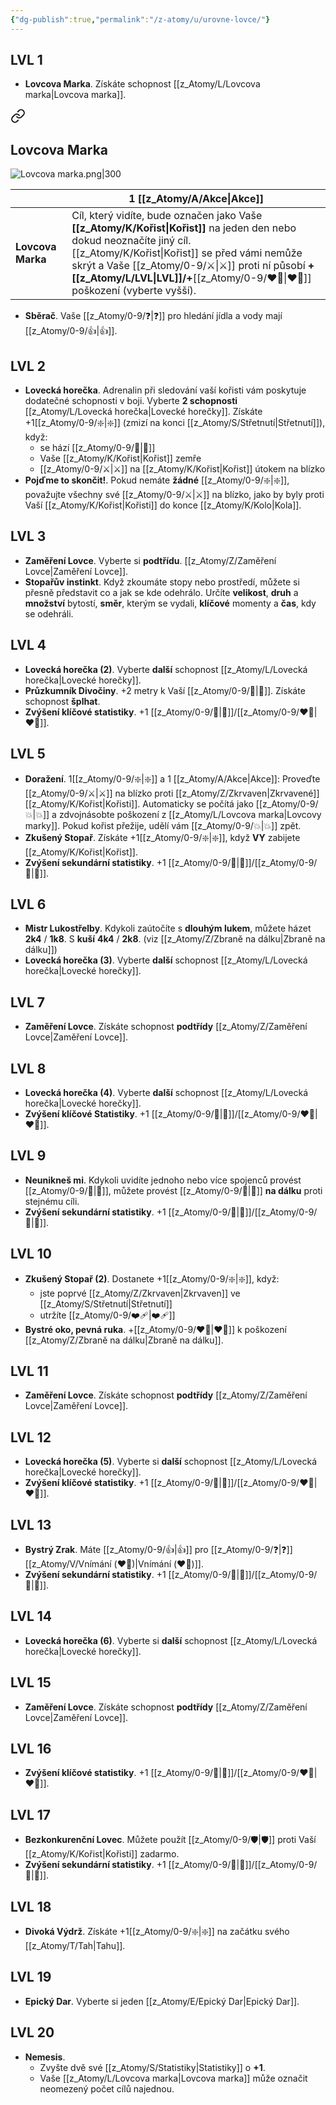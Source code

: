 ```yaml
---
{"dg-publish":true,"permalink":"/z-atomy/u/urovne-lovce/"}
---
```


## LVL 1
- **Lovcova Marka**. Získáte schopnost [[z_Atomy/L/Lovcova marka\|Lovcova marka]].

<div class="transclusion internal-embed is-loaded"><a class="markdown-embed-link" href="/z-atomy/l/lovcova-marka/" aria-label="Open link"><svg xmlns="http://www.w3.org/2000/svg" width="24" height="24" viewBox="0 0 24 24" fill="none" stroke="currentColor" stroke-width="2" stroke-linecap="round" stroke-linejoin="round" class="svg-icon lucide-link"><path d="M10 13a5 5 0 0 0 7.54.54l3-3a5 5 0 0 0-7.07-7.07l-1.72 1.71"></path><path d="M14 11a5 5 0 0 0-7.54-.54l-3 3a5 5 0 0 0 7.07 7.07l1.71-1.71"></path></svg></a><div class="markdown-embed">




## Lovcova Marka
![Lovcova marka.png|300](/img/user/z_img/Lovcova%20marka.png)

|                   | 1 [[z_Atomy/A/Akce\|Akce]]                                                                                                                                                                                                                      |
| ----------------- | ------------------------------------------------------------------------------------------------------------------------------------------------------------------------------------------------------------------------------- |
| **Lovcova Marka** | Cíl, který vidíte, bude označen jako Vaše **[[z_Atomy/K/Kořist\|Kořist]]** na jeden den nebo dokud neoznačíte jiný cíl. <br>[[z_Atomy/K/Kořist\|Kořist]] se před vámi nemůže skrýt a Vaše [[z_Atomy/0-9/⚔️\|⚔️]] proti ní působí **+[[z_Atomy/L/LVL\|LVL]]/+**[[z_Atomy/0-9/❤️‍🔥\|❤️‍🔥]] poškození (vyberte vyšší). |


</div></div>

- **Sběrač**. Vaše [[z_Atomy/0-9/❓\|❓]] pro hledání jídla a vody mají [[z_Atomy/0-9/👍\|👍]].
## LVL 2
- **Lovecká horečka**. Adrenalin při sledování vaší kořisti vám poskytuje dodatečné schopnosti v boji. Vyberte **2 schopnosti** [[z_Atomy/L/Lovecká horečka\|Lovecké horečky]].  Získáte +1[[z_Atomy/0-9/❇️\|❇️]] (zmizí na konci [[z_Atomy/S/Střetnutí\|Střetnutí]]), když:
	- se hází [[z_Atomy/0-9/🏁\|🏁]]
	- Vaše [[z_Atomy/K/Kořist\|Kořist]] zemře
	- [[z_Atomy/0-9/⚔️\|⚔️]] na [[z_Atomy/K/Kořist\|Kořist]] útokem na blízko
- **Pojďme to skončit!**. Pokud nemáte **žádné** [[z_Atomy/0-9/❇️\|❇️]], považujte všechny své [[z_Atomy/0-9/⚔️\|⚔️]] na blízko, jako by byly proti Vaší [[z_Atomy/K/Kořist\|Kořisti]] do konce [[z_Atomy/K/Kolo\|Kola]].
## LVL 3
- **Zaměření Lovce**. Vyberte si **podtřídu**. [[z_Atomy/Z/Zaměření Lovce\|Zaměření Lovce]].
- **Stopařův instinkt**. Když zkoumáte stopy nebo prostředí, můžete si přesně představit co a jak se kde odehrálo. Určíte **velikost**, **druh** a **množství** bytostí, **směr**, kterým se vydali, **klíčové** momenty a **čas**, kdy se odehráli.
## LVL 4
- **Lovecká horečka (2)**. Vyberte **další** schopnost [[z_Atomy/L/Lovecká horečka\|Lovecké horečky]].
- **Průzkumník Divočiny**. +2 metry k Vaší [[z_Atomy/0-9/🏃\|🏃]]. Získáte schopnost **šplhat**.
- **Zvýšení klíčové statistiky**. +1 [[z_Atomy/0-9/🎯\|🎯]]/[[z_Atomy/0-9/❤️‍🔥\|❤️‍🔥]].
## LVL 5
- **Doražení**. 1[[z_Atomy/0-9/❇️\|❇️]] a 1 [[z_Atomy/A/Akce\|Akce]]: Proveďte [[z_Atomy/0-9/⚔️\|⚔️]] na blízko proti [[z_Atomy/Z/Zkrvaven\|Zkrvavené]] [[z_Atomy/K/Kořist\|Kořisti]]. Automaticky se počítá jako [[z_Atomy/0-9/💥\|💥]] a zdvojnásobte poškození z [[z_Atomy/L/Lovcova marka\|Lovcovy marky]]. Pokud kořist přežije, udělí vám [[z_Atomy/0-9/💥\|💥]] zpět.
- **Zkušený Stopař**. Získáte +1[[z_Atomy/0-9/❇️\|❇️]], když **VY** zabijete [[z_Atomy/K/Kořist\|Kořist]].
- **Zvýšení sekundární statistiky**. +1 [[z_Atomy/0-9/💪\|💪]]/[[z_Atomy/0-9/📖\|📖]].
## LVL 6
- **Mistr Lukostřelby**. Kdykoli zaútočíte s **dlouhým lukem**, můžete házet **2k4** / **1k8**. S **kuší** **4k4** / **2k8**. (viz [[z_Atomy/Z/Zbraně na dálku\|Zbraně na dálku]])
- **Lovecká horečka (3)**. Vyberte **další** schopnost [[z_Atomy/L/Lovecká horečka\|Lovecké horečky]].
## LVL 7
- **Zaměření Lovce**. Získáte schopnost **podtřídy** [[z_Atomy/Z/Zaměření Lovce\|Zaměření Lovce]].
## LVL 8
- **Lovecká horečka (4)**. Vyberte **další** schopnost [[z_Atomy/L/Lovecká horečka\|Lovecké horečky]].
- **Zvýšení klíčové Statistiky**. +1 [[z_Atomy/0-9/🎯\|🎯]]/[[z_Atomy/0-9/❤️‍🔥\|❤️‍🔥]].
## LVL 9
- **Neunikneš mi**. Kdykoli uvidíte jednoho nebo více spojenců provést [[z_Atomy/0-9/🛑\|🛑]], můžete provést [[z_Atomy/0-9/🛑\|🛑]] **na dálku** proti stejnému cíli.
- **Zvýšení sekundární statistiky**. +1 [[z_Atomy/0-9/💪\|💪]]/[[z_Atomy/0-9/📖\|📖]].
## LVL 10
- **Zkušený Stopař (2)**. Dostanete +1[[z_Atomy/0-9/❇️\|❇️]], když:
	- jste poprvé [[z_Atomy/Z/Zkrvaven\|Zkrvaven]] ve [[z_Atomy/S/Střetnutí\|Střetnutí]]
	- utržíte [[z_Atomy/0-9/❤️‍🩹\|❤️‍🩹]]
- **Bystré oko, pevná ruka**. +[[z_Atomy/0-9/❤️‍🔥\|❤️‍🔥]] k poškození [[z_Atomy/Z/Zbraně na dálku\|Zbraně na dálku]].
## LVL 11
- **Zaměření Lovce**. Získáte schopnost **podtřídy** [[z_Atomy/Z/Zaměření Lovce\|Zaměření Lovce]].
## LVL 12
- **Lovecká horečka (5)**. Vyberte si **další** schopnost [[z_Atomy/L/Lovecká horečka\|Lovecké horečky]].
- **Zvýšení klíčové statistiky**. +1 [[z_Atomy/0-9/🎯\|🎯]]/[[z_Atomy/0-9/❤️‍🔥\|❤️‍🔥]].
## LVL 13
- **Bystrý Zrak**. Máte [[z_Atomy/0-9/👍\|👍]] pro [[z_Atomy/0-9/❓\|❓]] [[z_Atomy/V/Vnímání (❤️‍🔥)\|Vnímání (❤️‍🔥)]].
- **Zvýšení sekundární statistiky**. +1 [[z_Atomy/0-9/💪\|💪]]/[[z_Atomy/0-9/📖\|📖]].
## LVL 14
- **Lovecká horečka (6)**. Vyberte si **další** schopnost [[z_Atomy/L/Lovecká horečka\|Lovecké horečky]].
## LVL 15
- **Zaměření Lovce**. Získáte schopnost **podtřídy** [[z_Atomy/Z/Zaměření Lovce\|Zaměření Lovce]].
## LVL 16
- **Zvýšení klíčové statistiky**. +1 [[z_Atomy/0-9/🎯\|🎯]]/[[z_Atomy/0-9/❤️‍🔥\|❤️‍🔥]].
## LVL 17
- **Bezkonkurenční Lovec**. Můžete použít [[z_Atomy/0-9/🛡️\|🛡️]] proti Vaší [[z_Atomy/K/Kořist\|Kořisti]] zadarmo.
- **Zvýšení sekundární statistiky**. +1 [[z_Atomy/0-9/💪\|💪]]/[[z_Atomy/0-9/📖\|📖]].
## LVL 18
- **Divoká Výdrž**. Získáte +1[[z_Atomy/0-9/❇️\|❇️]] na začátku svého [[z_Atomy/T/Tah\|Tahu]].
## LVL 19
- **Epický Dar**. Vyberte si jeden [[z_Atomy/E/Epický Dar\|Epický Dar]].
## LVL 20
- **Nemesis**. 
	- Zvyšte dvě své [[z_Atomy/S/Statistiky\|Statistiky]] o **+1**.
	- Vaše [[z_Atomy/L/Lovcova marka\|Lovcova marka]] může označit neomezený počet cílů najednou.
